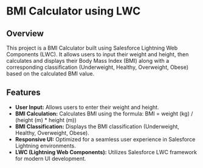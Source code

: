 # BMI Calculator using LWC
## Overview
This project is a BMI Calculator built using Salesforce Lightning Web Components (LWC). It allows users to input their weight and height, then calculates and displays their Body Mass Index (BMI) along with a corresponding classification (Underweight, Healthy, Overweight, Obese) based on the calculated BMI value.

## Features
* **User Input:** Allows users to enter their weight and height.
* **BMI Calculation:** Calculates BMI using the formula:
BMI = weight (kg) / (height (m) * height (m))
* **BMI Classification:** Displays the BMI classification (Underweight, Healthy, Overweight, Obese).
* **Responsive UI:** Optimized for a seamless user experience in Salesforce Lightning environments.
* **LWC (Lightning Web Components):** Utilizes Salesforce LWC framework for modern UI development.
